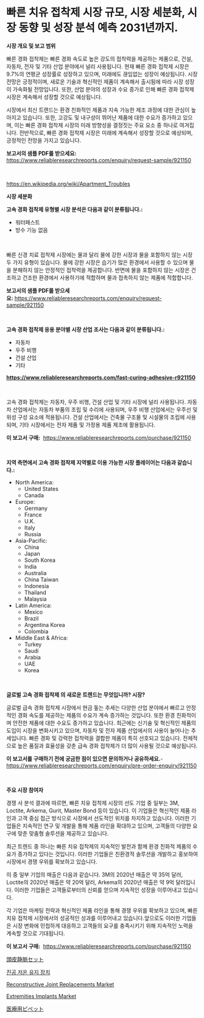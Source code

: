 <p><h1>빠른 치유 접착제 시장 규모, 시장 세분화, 시장 동향 및 성장 분석 예측 2031년까지.</h1></p><p><strong>시장 개요 및 보고 범위</strong></p>
<p><p>빠른 경화 접착제는 빠른 경화 속도로 높은 강도의 접착력을 제공하는 제품으로, 건설, 자동차, 전자 및 기타 산업 분야에서 널리 사용됩니다. 현재 빠른 경화 접착제 시장은 9.7%의 연평균 성장률로 성장하고 있으며, 미래에도 끊임없는 성장이 예상됩니다. 시장 전망은 긍정적이며, 새로운 기술과 혁신적인 제품이 계속해서 출시됨에 따라 시장 성장이 가속화될 전망입니다. 또한, 산업 분야의 성장과 수요 증가로 인해 빠른 경화 접착제 시장은 계속해서 성장할 것으로 예상됩니다.</p><p>시장에서 최신 트렌드는 환경 친화적인 제품과 지속 가능한 제조 과정에 대한 관심이 높아지고 있습니다. 또한, 고강도 및 내구성이 뛰어난 제품에 대한 수요가 증가하고 있으며, 이는 빠른 경화 접착제 시장의 미래 방향성을 결정짓는 주요 요소 중 하나로 여겨집니다. 전반적으로, 빠른 경화 접착제 시장은 미래에 계속해서 성장할 것으로 예상되며, 긍정적인 전망을 가지고 있습니다.</p></p>
<p><strong>보고서의 샘플 PDF를 받으세요:</strong> <a href="https://www.reliableresearchreports.com/enquiry/request-sample/921150">https://www.reliableresearchreports.com/enquiry/request-sample/921150</a></p>
<p>&nbsp;</p>
<p><a href="https://en.wikipedia.org/wiki/Apartment_Troubles">https://en.wikipedia.org/wiki/Apartment_Troubles</a></p>
<p><strong>시장 세분화</strong></p>
<p><strong>고속 경화 접착제 유형별 시장 분석은 다음과 같이 분류됩니다.:</strong></p>
<p><ul><li>워터패스트</li><li>방수 기능 없음</li></ul></p>
<p>&nbsp;</p>
<p><p>빠른 신경 치료 접착제 시장에는 물과 달리 물에 강한 시장과 물을 포함하지 않는 시장 두 가지 유형이 있습니다. 물에 강한 시장은 습기가 많은 환경에서 사용할 수 있으며 물을 분해하지 않는 안정적인 접착력을 제공합니다. 반면에 물을 포함하지 않는 시장은 건조하고 건조한 환경에서 사용하기에 적합하며 물과 접촉하지 않는 제품에 적합합니다.</p></p>
<p><strong>보고서의 샘플 PDF를 받으세요:</strong>&nbsp;<a href="https://www.reliableresearchreports.com/enquiry/request-sample/921150">https://www.reliableresearchreports.com/enquiry/request-sample/921150</a></p>
<p>&nbsp;</p>
<p><strong> 고속 경화 접착제 응용 분야별 시장 산업 조사는 다음과 같이 분류됩니다.:</strong></p>
<p><ul><li>자동차</li><li>우주 비행</li><li>건설 산업</li><li>기타</li></ul></p>
<p><strong><a href="https://www.reliableresearchreports.com/fast-curing-adhesive-r921150">https://www.reliableresearchreports.com/fast-curing-adhesive-r921150</a></strong></p>
<p>&nbsp;</p>
<p><p>고속 경화 접착제는 자동차, 우주 비행, 건설 산업 및 기타 시장에 널리 사용됩니다. 자동차 산업에서는 자동차 부품의 조립 및 수리에 사용되며, 우주 비행 산업에서는 우주선 및 위성 구성 요소에 적용됩니다. 건설 산업에서는 건축물 구조물 및 시설물의 조립에 사용되며, 기타 시장에서는 전자 제품 및 가정용 제품 제조에 활용됩니다.</p></p>
<p><strong>이 보고서 구매:</strong>&nbsp; <a href="https://www.reliableresearchreports.com/purchase/921150">https://www.reliableresearchreports.com/purchase/921150</a></p>
<p>&nbsp;</p>
<p><strong>지역 측면에서 고속 경화 접착제 지역별로 이용 가능한 시장 플레이어는 다음과 같습니다.:</strong></p>
<p><ul>
    <li>
        North America:
        <ul>
            <li>United States</li>
            <li>Canada</li>
        </ul>
    </li>
    <li>
        Europe:
        <ul>
            <li>Germany</li>
            <li>France</li>
            <li>U.K.</li>
            <li>Italy</li>
            <li>Russia</li>
        </ul>
    </li>
    <li>
        Asia-Pacific:
        <ul>
            <li>China</li>
            <li>Japan</li>
            <li>South Korea</li>
            <li>India</li>
            <li>Australia</li>
            <li>China Taiwan</li>
            <li>Indonesia</li>
            <li>Thailand</li>
            <li>Malaysia</li>
        </ul>
    </li>
    <li>
        Latin America:
        <ul>
            <li>Mexico</li>
            <li>Brazil</li>
            <li>Argentina Korea</li>
            <li>Colombia</li>
        </ul>
    </li>
    <li>
        Middle East & Africa:
        <ul>
            <li>Turkey</li>
            <li>Saudi</li>
            <li>Arabia</li>
            <li>UAE</li>
            <li>Korea</li>
        </ul>
    </li>
    </ul></p>
<p>&nbsp;</p>
<p><strong>글로벌 고속 경화 접착제 의 새로운 트렌드는 무엇입니까? 시장?</strong></p>
<p><p>글로벌 급속 경화 접착제 시장에서 현금 돞는 추세는 다양한 산업 분야에서 빠르고 안정적인 경화 속도를 제공하는 제품의 수요가 계속 증가하는 것입니다. 또한 환경 친화적이며 안전한 제품에 대한 수요도 증가하고 있습니다. 최근에는 신기술 및 혁신적인 제품의 도입이 시장을 변화시키고 있으며, 자동차 및 전자 제품 산업에서의 사용이 늘어나는 추세입니다. 빠른 경화 및 강력한 접착력을 결합한 제품이 특히 선호되고 있습니다. 전체적으로 높은 품질과 효율성을 갖춘 급속 경화 접착제가 더 많이 사용될 것으로 예상됩니다.</p></p>
<p><strong>이 보고서를 구매하기 전에 궁금한 점이 있으면 문의하거나 공유하세요.</strong>- <a href="https://www.reliableresearchreports.com/enquiry/pre-order-enquiry/921150">https://www.reliableresearchreports.com/enquiry/pre-order-enquiry/921150</a></p>
<p>&nbsp;</p>
<p><strong>주요 시장 참여자</strong></p>
<p><p>경쟁 사 분석 결과에 따르면, 빠른 치유 접착제 시장의 선도 기업 중 일부는 3M, Loctite, Arkema, Gurit, Master Bond 등이 있습니다. 이 기업들은 혁신적인 제품 라인과 고객 중심 접근 방식으로 시장에서 선도적인 위치를 차지하고 있습니다. 이러한 기업들은 지속적인 연구 및 개발을 통해 제품 라인을 확대하고 있으며, 고객들의 다양한 요구에 맞춘 맞춤형 솔루션을 제공하고 있습니다.</p><p>최근 트렌드 중 하나는 빠른 치유 접착제의 지속적인 발전과 함께 환경 친화적 제품의 수요가 증가하고 있다는 것입니다. 이러한 기업들은 친환경적 솔루션을 개발하고 홍보하여 시장에서 경쟁 우위를 확보하고 있습니다.</p><p>이 중 일부 기업의 매출은 다음과 같습니다. 3M의 2020년 매출은 약 35억 달러, Loctite의 2020년 매출은 약 20억 달러, Arkema의 2020년 매출은 약 9억 달러입니다. 이러한 기업들은 고객들로부터의 신뢰를 얻으며 지속적인 성장을 이루어내고 있습니다.</p><p>각 기업은 마케팅 전략과 혁신적인 제품 라인을 통해 경쟁 우위를 확보하고 있으며, 빠른 치유 접착제 시장에서의 성공적인 성과를 이루어내고 있습니다.앞으로도 이러한 기업들은 시장 변화에 민첩하게 대응하고 고객들의 요구를 충족시키기 위해 지속적인 노력을 계속할 것으로 기대됩니다.</p></p>
<p><strong>이 보고서 구매:</strong>&nbsp;&nbsp;<a href="https://www.reliableresearchreports.com/purchase/921150">https://www.reliableresearchreports.com/purchase/921150</a></p>
<p><p><a href="https://github.com/TerrellConn/Market-Research-Report-List-2/blob/main/9347893125493.md">頭皮静脈セット</a></p><p><a href="https://github.com/LuckeyCorbin/Market-Research-Report-List-1/blob/main/6304321182019.md">진공 저온 유지 장치</a></p><p><a href="https://github.com/ernidarwin455/Market-Research-Report-List-1/blob/main/reconstructive-joint-replacements-market.md">Reconstructive Joint Replacements Market</a></p><p><a href="https://github.com/rakibtthstu9900/Market-Research-Report-List-1/blob/main/extremities-implants-market.md">Extremities Implants Market</a></p><p><a href="https://github.com/RandallRunte2023/Market-Research-Report-List-2/blob/main/1650574125494.md">医療用ピペット</a></p></p>